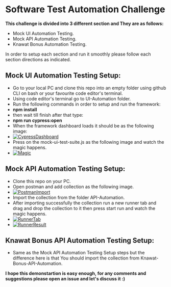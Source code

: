 # Software Test Automation Challenge
<strong>This challenge is divided into 3 different section and They are as follows:</strong>
- Mock UI Automation Testing.
- Mock API Automation Testing.
- Knawat Bonus Automation Testing.

In order to setup each section and run it smoothly please follow each section directions as indicated.

## Mock UI Automation Testing Setup:
- Go to your local PC and clone this repo into an empty folder using github CLI on bash or your favourite code editor's terminal.
- Using code editor's terminal go to UI-Automation folder.
- Run the following commands in order to setup and run the framework: 
- <strong>npm install</strong>
- then wait till finish after that type:
- <strong>npm run cypress:open</strong>
- When the framework dashboard loads it should be as the following image:
- [![CypressDashboard](CypressDashboard)](https://drive.google.com/file/d/10zupiC0H5YfQDut4gJ9teDTeWc451SSX/view?usp=sharing)
- Press on the mock-ui-test-suite.js as the following image and watch the magic happens.
- [![Magic](Magic "Magic")](https://drive.google.com/file/d/1CK2ysdMHipEgBhVs8vjTE074y_d9UZR9/view?usp=sharing "Magic")

## Mock API Automation Testing Setup:
- Clone this repo on your PC.
- Open postman and add collection as the following image.
- [![PostmanImport](PostmanImport "PostmanImport")](https://drive.google.com/file/d/1fvsy9vlu4SnRAhWX_R1_N4I8QHIoMz6x/view?usp=sharing "Postman Import")
- Import the collection from the folder API-Automation.
- After importing successfully the collection run a new runner tab and drag and drop the collection to it then press start run and watch the magic happens.
- [![RunnerTab](RunnerTab "RunnerTab")](https://drive.google.com/file/d/1ewmDMqB8DLL93q45MWquvikscHJJRuby/view?usp=sharing "Runner Tab")
- [![RunnerResult](RunnerResult "RunnerResult")](https://drive.google.com/file/d/1_ERjTpnfVN3PO-BSGEFobMZqa91wyx_3/view?usp=sharing "Runner Result")

## Knawat Bonus API Automation Testing Setup:
- Same as the Mock API Automation Testing Setup steps but the difference here is that You should import the collection from Knawat-Bonus-API-Automation.

<strong>I hope this demonstartion is easy enough, for any comments and suggestions please open an issue and let's discuss it :)</strong>